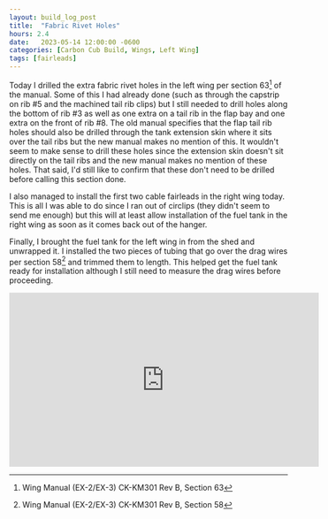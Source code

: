 ```yaml
---
layout: build_log_post
title:  "Fabric Rivet Holes"
hours: 2.4
date:   2023-05-14 12:00:00 -0600
categories: [Carbon Cub Build, Wings, Left Wing]
tags: [fairleads]
---
```


Today I drilled the extra fabric rivet holes in the left wing per section 63[^section-63-ref] of the manual. Some of this I had already done (such as through the capstrip on rib #5 and the machined tail rib clips) but I still needed to drill holes along the bottom of rib #3 as well as one extra on a tail rib in the flap bay and one extra on the front of rib #8. The old manual specifies that the flap tail rib holes should also be drilled through the tank extension skin where it sits over the tail ribs but the new manual makes no mention of this. It wouldn't seem to make sense to drill these holes since the extension skin doesn't sit directly on the tail ribs and the new manual makes no mention of these holes. That said, I'd still like to confirm that these don't need to be drilled before calling this section done.

I also managed to install the first two cable fairleads in the right wing today. This is all I was able to do since I ran out of circlips (they didn't seem to send me enough) but this will at least allow installation of the fuel tank in the right wing as soon as it comes back out of the hanger.

Finally, I brought the fuel tank for the left wing in from the shed and unwrapped it. I installed the two pieces of tubing that go over the drag wires per section 58[^section-58-ref] and trimmed them to length. This helped get the fuel tank ready for installation although I still need to measure the drag wires before proceeding.

<iframe width="560" height="315" src="https://www.youtube.com/embed/d1zPbb-9ZKI" title="YouTube video player" frameborder="0" allow="accelerometer; autoplay; clipboard-write; encrypted-media; gyroscope; picture-in-picture; web-share" allowfullscreen></iframe>

[^section-58-ref]: Wing Manual (EX-2/EX-3) CK-KM301 Rev B, Section 58
[^section-60-ref]: Wing Manual (EX-2/EX-3) CK-KM301 Rev B, Section 60
[^section-63-ref]: Wing Manual (EX-2/EX-3) CK-KM301 Rev B, Section 63